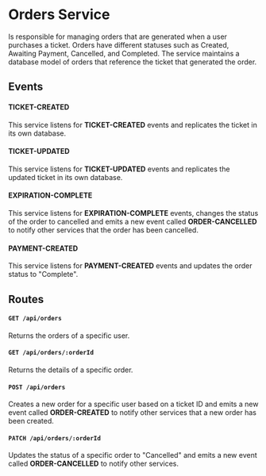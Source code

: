# Orders Service

Is responsible for managing orders that are generated when a user purchases a ticket. Orders have different statuses such as Created, Awaiting Payment, Cancelled, and Completed. The service maintains a database model of orders that reference the ticket that generated the order.

## Events

#### TICKET-CREATED

This service listens for **TICKET-CREATED** events and replicates the ticket in its own database.

#### TICKET-UPDATED

This service listens for **TICKET-UPDATED** events and replicates the updated ticket in its own database.

#### EXPIRATION-COMPLETE

This service listens for **EXPIRATION-COMPLETE** events, changes the status of the order to cancelled and emits a new event called **ORDER-CANCELLED** to notify other services that the order has been cancelled.

#### PAYMENT-CREATED

This service listens for **PAYMENT-CREATED** events and updates the order status to "Complete".

## Routes

#### `GET /api/orders`

Returns the orders of a specific user.

#### `GET /api/orders/:orderId`

Returns the details of a specific order.

#### `POST /api/orders`

Creates a new order for a specific user based on a ticket ID and emits a new event called **ORDER-CREATED** to notify other services that a new order has been created.

#### `PATCH /api/orders/:orderId`

Updates the status of a specific order to "Cancelled" and emits a new event called **ORDER-CANCELLED** to notify other services.

